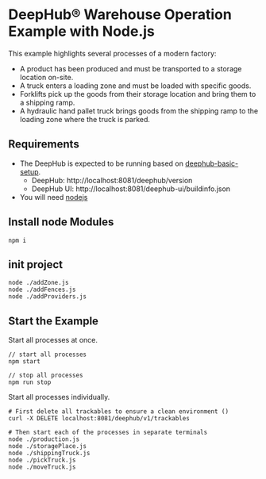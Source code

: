 # DeepHub® Warehouse Operation Example with Node.js

This example highlights several processes of a modern factory:

- A product has been produced and must be transported to a storage location on-site.
- A truck enters a loading zone and must be loaded with specific goods.
- Forklifts pick up the goods from their storage location and bring them to a shipping ramp.
- A hydraulic hand pallet truck brings goods from the shipping ramp to the loading zone where the truck is parked.

## Requirements

- The DeepHub is expected to be running based on [deephub-basic-setup](https://github.com/flowcate/deephub-basic-setup).
  - DeepHub: http://localhost:8081/deephub/version
  - DeepHub UI: http://localhost:8081/deephub-ui/buildinfo.json
- You will need [nodejs](https://nodejs.org/)

## Install node Modules

```
npm i
```

## init project

```
node ./addZone.js
node ./addFences.js
node ./addProviders.js
```

## Start the Example

Start all processes at once.

```
// start all processes
npm start

// stop all processes
npm run stop
```

Start all processes individually.

```
# First delete all trackables to ensure a clean environment ()
curl -X DELETE localhost:8081/deephub/v1/trackables

# Then start each of the processes in separate terminals
node ./production.js
node ./storagePlace.js
node ./shippingTruck.js
node ./pickTruck.js
node ./moveTruck.js
```
